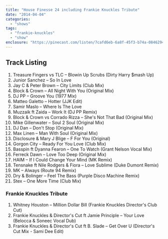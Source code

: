 ```yaml
---
title: "House Finesse 24 including Frankie Knuckles Tribute"
date: "2014-04-04"
categories: 
  - "shows"
tags: 
  - "frankie-knuckles"
  - "show"
enclosure: "https://pinecast.com/listen/7cafd6eb-6a8f-45f3-b74a-084629496d07.mp3 173048491 audio/mpeg "
---
```


## Track Listing

1. Treasure Fingers vs TLC – Blowin Up Scrubs (Dirty Harry $mash Up)
2. Junior Sanchez – So In Love
3. Jay C & Peter Brown – City Limits (Club Mix)
4. Block & Crown – All Night With You (Original Mix)
5. DJ PP – Groove You (1977 Mix)
6. Matteo Galetto – Hotter (JJK Edit)
7. Samir Maslo – Where Is The Love
8. Muzzaik ft Zaida – Work It (DJ PP Remix)
9. Block & Crown vs Corrado Rizza – She's Not That Bad (Original Mix)
10. Mike Gillenwater – Soul 2 Soul (Original Mix)
11. DJ Dan – Don't Stop (Original Mix)
12. Max Linen – Man With Soul (Original Mix)
13. Disclosure & Mary J Blige – F For You (Original)
14. Gorgon City – Ready For You Love (Club Mix)
15. Basspin ft Dyanna Fearon – One To Watch (Grant Nelson Vocal Mix)
16. Ferreck Dawn – Love Too Deep (Original Mix)
17. HAIM – If I Could Change Your Mind (MK Remix)
18. Tensnake ft Nile Rodgers & Fiora – Love Sublime (Duke Dumont Remix)
19. MK – Always (Route 94 Remix)
20. Dry & Bolinger – Feel The Bass (Purple Disco Machine Remix)
21. Stex – One More Time (Club Mix)

### Frankie Knuckles Tribute

1. Whitney Houston – Million Dollar Bill (Frankie Knuckles Director's Club Cut)
2. Frankie Knuckles & Director's Cut ft Jamie Principle – Your Love (Belocca & Soneec Vocal Dub)
3. Frankie Knuckles & Director's Cut ft B. Slade – Get Over U (Director's Cut Mix - Sami Dee Edit)
